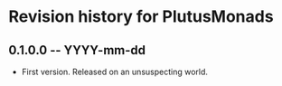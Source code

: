 # Revision history for PlutusMonads

## 0.1.0.0 -- YYYY-mm-dd

* First version. Released on an unsuspecting world.
